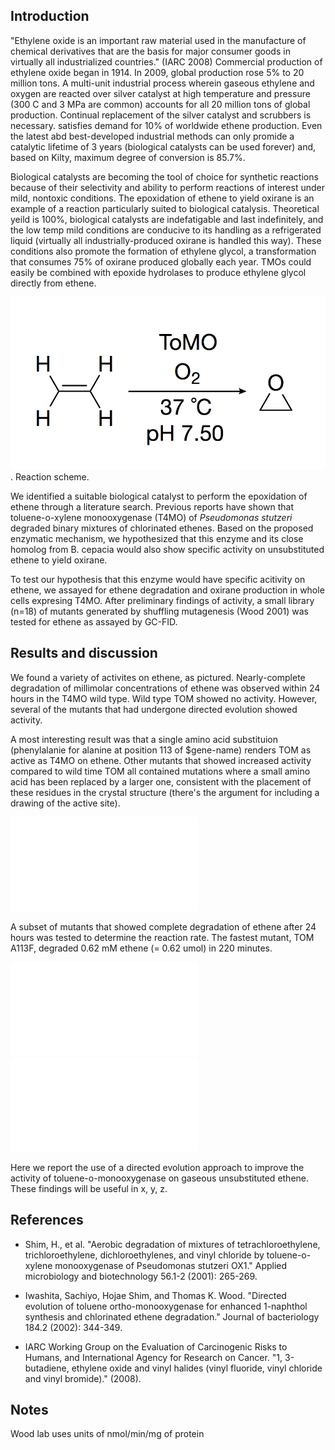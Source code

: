 
Introduction
------------

"Ethylene oxide is an important raw material used in the manufacture of chemical derivatives that are the basis for major consumer goods in virtually all industrialized countries." (IARC 2008) Commercial production of ethylene oxide began in 1914. In 2009, global production rose 5% to 20 million tons. A multi-unit industrial process wherein gaseous ethylene and oxygen are reacted over silver catalyst at high temperature and pressure (300 C and 3 MPa are common) accounts for all 20 million tons of global production. Continual replacement of the silver catalyst and scrubbers is necessary. satisfies demand for 10% of worldwide ethene production. Even the latest abd best-developed industrial methods can only promide a catalytic lifetime of 3 years (biological catalysts can be used forever) and, based on Kilty, maximum degree of conversion is 85.7%.

Biological catalysts are becoming the tool of choice for synthetic
reactions because of their selectivity and ability to perform reactions of
interest under mild, nontoxic conditions. The epoxidation of ethene to yield oxirane is an example of a reaction particularly suited to biological catalysis. Theoretical yeild is 100%, biological catalysts are indefatigable and last indefinitely, and the low temp mild conditions are conducive to its handling as a refrigerated liquid (virtually all industrially-produced oxirane is handled this way). These conditions also promote the formation of ethylene glycol, a transformation that consumes 75% of oxirane produced globally each year. TMOs could easily be combined with epoxide hydrolases to produce ethylene glycol directly from ethene. 

![Scheme 1](s1.png). Reaction scheme. 

We identified a suitable biological catalyst to perform the epoxidation of ethene through a literature search. Previous reports have shown that toluene-o-xylene monooxygenase (T4MO) of *Pseudomonas stutzeri* degraded binary mixtures of chlorinated ethenes. Based on the proposed enzymatic mechanism, we hypothesized that this enzyme and its close homolog from B. cepacia would also show specific activity on unsubstituted ethene to yield oxirane. 

To test our hypothesis that this enzyme would have specific acitivity on ethene, we assayed for ethene degradation and oxirane production in whole cells expresing T4MO. After preliminary findings of activity, a small library (n=18) of mutants generated by shuffling mutagenesis (Wood 2001) was tested for ethene as assayed by GC-FID. 

Results and discussion
----------------------

We found a variety of activites on ethene, as pictured. Nearly-complete degradation of millimolar concentrations of ethene was observed within 24 hours in the T4MO wild type. Wild type TOM showed no activity. However, several of the mutants that had undergone directed evolution showed activity. 

A most interesting result was that a single amino acid substituion (phenylalanie for alanine at position 113 of $gene-name) renders TOM as active as T4MO on ethene. Other mutants that showed increased activity compared to wild time TOM all contained mutations where a small amino acid has been replaced by a larger one, consistent with the placement of these residues in the crystal structure (there's the argument for including a drawing of the active site). 

![Figure 1](fig1.pdf) 

A subset of mutants that showed complete degradation of ethene after 24 hours was tested to determine the reaction rate. The fastest mutant, TOM A113F, degraded 0.62 mM ethene (= 0.62 umol) in 220 minutes. 

![Figure 2](fig2.pdf) 
![Figure 3](fig3.pdf) 

Here we report the use of a directed evolution approach to improve the activity of toluene-o-monooxygenase on gaseous unsubstituted ethene. These findings will be useful in x, y, z. 

References
----------

+ Shim, H., et al. "Aerobic degradation of mixtures of tetrachloroethylene, trichloroethylene, dichloroethylenes, and vinyl chloride by toluene-o-xylene monooxygenase of Pseudomonas stutzeri OX1." Applied microbiology and biotechnology 56.1-2 (2001): 265-269.

+ Iwashita, Sachiyo, Hojae Shim, and Thomas K. Wood. "Directed evolution of toluene ortho-monooxygenase for enhanced 1-naphthol synthesis and chlorinated ethene degradation." Journal of bacteriology 184.2 (2002): 344-349.

+ IARC Working Group on the Evaluation of Carcinogenic Risks to Humans, and International Agency for Research on Cancer. "1, 3-butadiene, ethylene oxide and vinyl halides (vinyl fluoride, vinyl chloride and vinyl bromide)." (2008).

Notes
-----

Wood lab uses units of nmol/min/mg of protein
